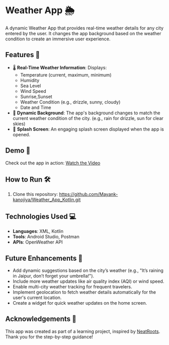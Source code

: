 # Weather App 🌦️

A dynamic Weather App that provides real-time weather details for any city entered by the user. It changes the app background based on the weather condition to create an immersive user experience.

## Features 🚀
- 🌡️ **Real-Time Weather Information**: Displays:
  - Temperature (current, maximum, minimum)
  - Humidity
  - Sea Level
  - Wind Speed
  - Sunrise,Sunset
  - Weather Condition (e.g., drizzle, sunny, cloudy)
  - Date and Time
- 🎨 **Dynamic Background**: The app's background changes to match the current weather condition of the city. (e.g., rain for drizzle, sun for clear skies)
- 🌟 **Splash Screen**: An engaging splash screen displayed when the app is opened.

## Demo 📸
Check out the app in action: [Watch the Video](https://drive.google.com/file/d/1gmC6Z5vueReE0KGh2N9h_C8bWak3kuQz/view?usp=sharing)


## How to Run 🛠️
1. Clone this repository:
   https://github.com/Mayank-kanojiya/Weather_App_Kotlin.git

## Technologies Used 💻
- **Languages**: XML, Kotlin
- **Tools**: Android Studio, Postman
- **APIs**: OpenWeather API

## Future Enhancements 📝
- Add dynamic suggestions based on the city’s weather (e.g., "It’s raining in Jaipur, don’t forget your umbrella!").
- Include more weather updates like air quality index (AQI) or wind speed.
- Enable multi-city weather tracking for frequent travelers.
- Implement geolocation to fetch weather details automatically for the user's current location.
- Create a widget for quick weather updates on the home screen.

## Acknowledgements 🙌
This app was created as part of a learning project, inspired by [NeatRoots](https://www.youtube.com/@NeatRoots). Thank you for the step-by-step guidance!



